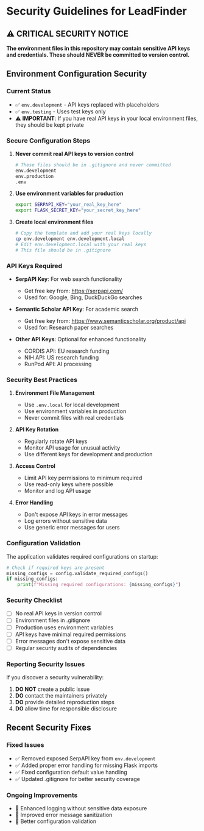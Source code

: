 # Security Guidelines for LeadFinder

## ⚠️ CRITICAL SECURITY NOTICE

**The environment files in this repository may contain sensitive API keys and credentials. These should NEVER be committed to version control.**

## Environment Configuration Security

### Current Status
- ✅ `env.development` - API keys replaced with placeholders
- ✅ `env.testing` - Uses test keys only
- ⚠️ **IMPORTANT**: If you have real API keys in your local environment files, they should be kept private

### Secure Configuration Steps

1. **Never commit real API keys to version control**
   ```bash
   # These files should be in .gitignore and never committed
   env.development
   env.production
   .env
   ```

2. **Use environment variables for production**
   ```bash
   export SERPAPI_KEY="your_real_key_here"
   export FLASK_SECRET_KEY="your_secret_key_here"
   ```

3. **Create local environment files**
   ```bash
   # Copy the template and add your real keys locally
   cp env.development env.development.local
   # Edit env.development.local with your real keys
   # This file should be in .gitignore
   ```

### API Keys Required

- **SerpAPI Key**: For web search functionality
  - Get free key from: https://serpapi.com/
  - Used for: Google, Bing, DuckDuckGo searches

- **Semantic Scholar API Key**: For academic search
  - Get free key from: https://www.semanticscholar.org/product/api
  - Used for: Research paper searches

- **Other API Keys**: Optional for enhanced functionality
  - CORDIS API: EU research funding
  - NIH API: US research funding
  - RunPod API: AI processing

### Security Best Practices

1. **Environment File Management**
   - Use `.env.local` for local development
   - Use environment variables in production
   - Never commit files with real credentials

2. **API Key Rotation**
   - Regularly rotate API keys
   - Monitor API usage for unusual activity
   - Use different keys for development and production

3. **Access Control**
   - Limit API key permissions to minimum required
   - Use read-only keys where possible
   - Monitor and log API usage

4. **Error Handling**
   - Don't expose API keys in error messages
   - Log errors without sensitive data
   - Use generic error messages for users

### Configuration Validation

The application validates required configurations on startup:

```python
# Check if required keys are present
missing_configs = config.validate_required_configs()
if missing_configs:
    print(f"Missing required configurations: {missing_configs}")
```

### Security Checklist

- [ ] No real API keys in version control
- [ ] Environment files in .gitignore
- [ ] Production uses environment variables
- [ ] API keys have minimal required permissions
- [ ] Error messages don't expose sensitive data
- [ ] Regular security audits of dependencies

### Reporting Security Issues

If you discover a security vulnerability:

1. **DO NOT** create a public issue
2. **DO** contact the maintainers privately
3. **DO** provide detailed reproduction steps
4. **DO** allow time for responsible disclosure

## Recent Security Fixes

### Fixed Issues
- ✅ Removed exposed SerpAPI key from `env.development`
- ✅ Added proper error handling for missing Flask imports
- ✅ Fixed configuration default value handling
- ✅ Updated .gitignore for better security coverage

### Ongoing Improvements
- 🔄 Enhanced logging without sensitive data exposure
- 🔄 Improved error message sanitization
- 🔄 Better configuration validation 